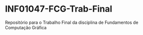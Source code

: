 # INF01047-FCG-Trab-Final
Repositório para o Trabalho Final da disciplina de Fundamentos de Computação Gráfica
